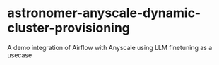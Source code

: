# astronomer-anyscale-dynamic-cluster-provisioning
A demo integration of Airflow with Anyscale using LLM finetuning as a usecase 

